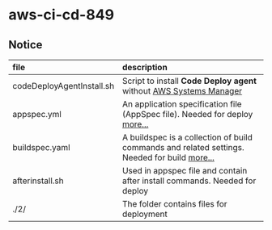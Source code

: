 # aws-ci-cd-849

## Notice


|file|description|
| :- | :-|
| codeDeployAgentInstall.sh | Script to install **Code Deploy agent** without [AWS Systems Manager](https://docs.aws.amazon.com/systems-manager/latest/userguide/what-is-systems-manager.html)|
| appspec.yml    | An application specification file (AppSpec file). Needed for deploy [more...](https://docs.aws.amazon.com/codedeploy/latest/userguide/application-specification-files.html) |
| buildspec.yaml |  A buildspec is a collection of build commands and related settings. Needed for build [more...](https://docs.aws.amazon.com/codebuild/latest/userguide/getting-started-cli-create-build-spec.html)|
| afterinstall.sh |  Used in appspec file and contain after install commands. Needed for deploy|
| ./2/ |  The folder contains files for deployment |